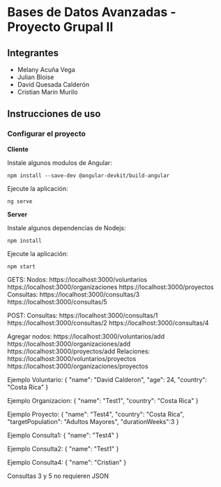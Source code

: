 # Bases de Datos Avanzadas - Proyecto Grupal II

## Integrantes
- Melany Acuña Vega
- Julian Bloise 
- David Quesada Calderón
- Cristian Marin Murilo

## Instrucciones de uso

### Configurar el proyecto

**Cliente**

Instale algunos modulos de Angular:

```
npm install --save-dev @angular-devkit/build-angular
```

Ejecute la aplicación:

```
ng serve
```

**Server**

Instale algunos dependencias de Nodejs:

```
npm install
```

Ejecute la aplicación:

```
npm start
```

GETS:
Nodos:
https://localhost:3000/voluntarios
https://localhost:3000/organizaciones
https://localhost:3000/proyectos
Consultas:
https://localhost:3000/consultas/3
https://localhost:3000/consultas/5

POST:
Consultas:
https://localhost:3000/consultas/1
https://localhost:3000/consultas/2
https://localhost:3000/consultas/4

Agregar nodos:
https://localhost:3000/voluntarios/add
https://localhost:3000/organizaciones/add
https://localhost:3000/proyectos/add
Relaciones:
https://localhost:3000/voluntarios/proyectos
https://localhost:3000/organizaciones/proyectos

Ejemplo Voluntario:
{
    "name": "David Calderon",
    "age": 24,
    "country": "Costa Rica"
}

Ejemplo Organizacion:
{
    "name": "Test1",
    "country": "Costa Rica"
}

Ejemplo Proyecto:
{
    "name": "Test4",
    "country": "Costa Rica",
    "targetPopulation": "Adultos Mayores",
    "durationWeeks":3
}

Ejemplo Consulta1:
{
    "name": "Test4"
}

Ejemplo Consulta2:
{
    "name": "Test1"
}

Ejemplo Consulta4:
{
    "name": "Cristian"
}

Consultas 3 y 5 no requieren JSON

